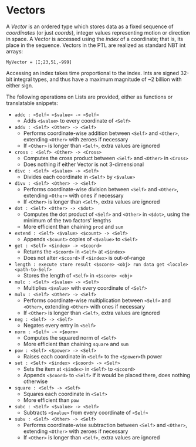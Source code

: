 # Vectors

A _Vector_ is an ordered type which stores data as a fixed sequence of _coordinates_ (or just _coords_), integer values representing motion or direction in space. A Vector is accessed using the _index_ of a coordinate; that is, its place in the sequence. Vectors in the PTL are realized as standard NBT int arrays:
```
MyVector = [I;23,51,-999]
```
Accessing an index takes time proportional to the index. Ints are signed 32-bit integral types, and thus have a maximum magnitude of ~2 billion with either sign.

The following operations on Lists are provided, either as functions or translatable snippets:
* `addc : <Self> <$value> -> <Self>`
  * Adds `<$value>` to every coordinate of `<Self>`
* `addv : <Self> <Other> -> <Self>`
  * Performs coordinate-wise addition between `<Self>` and `<Other>`, extending `<Other>` with zeroes if necessary
  * If `<Other>` is longer than `<Self>`, extra values are ignored
* `cross : <Self> <Other> -> <Cross>`
  * Computes the cross product between `<Self>` and `<Other>` in `<Cross>`
  * Does nothing if either Vector is not 3-dimensional
* `divc : <Self> <$value> -> <Self>`
  * Divides each coordinate in `<Self>` by `<$value>`
* `divv : <Self> <Other> -> <Self>`
  * Performs coordinate-wise division between `<Self>` and `<Other>`, extending `<Other>` with ones if necessary
  * If `<Other>` is longer than `<Self>`, extra values are ignored
* `dot : <Self> <Other> -> <$dot>`
  * Computes the dot product of `<Self>` and `<Other>` in `<$dot>`, using the minimum of the two factors' lengths
  * More efficient than chaining `prod` and `sum`
* `extend : <Self> <$value> <$count> -> <Self>`
  * Appends `<$count>` copies of `<$value>` to `<Self>`
* `get : <Self> <$index> -> <$coord>`
  * Returns the `<$coord>` in `<Self>` at `<$index>`
  * Does not alter `<$coord>` if `<$index>` is out-of-range
* `length : execute store result <$score> <obj> run data get <locale> <path-to-Self>`
  * Stores the length of `<Self>` in `<$score> <obj>`
* `mulc : <Self> <$value> -> <Self>`
  * Multiplies `<$value>` with every coordinate of `<Self>`
* `mulv : <Self> <Other> -> <Self>`
  * Performs coordinate-wise multiplication between `<Self>` and `<Other>`, extending `<Other>` with ones if necessary
  * If `<Other>` is longer than `<Self>`, extra values are ignored
* `neg : <Self> -> <Self>`
  * Negates every entry in `<Self>`
* `norm : <Self> -> <$norm>`
  * Computes the squared norm of `<Self>`
  * More efficient than chaining `square` and `sum`
* `pow : <Self> <$power> -> <Self>`
  * Raises each coordinate in `<Self>` to the `<$power>`th power
* `set : <Self> <$index> <$coord> -> <Self>`
  * Sets the item at `<$index>` in `<Self>` to `<$coord>`
  * Appends `<$coord>` to `<Self>` if it would be placed there, does nothing otherwise
* `square : <Self> -> <Self>`
  * Squares each coordinate in `<Self>`
  * More efficient than `pow`
* `subc : <Self> <$value> -> <Self>`
  * Subtracts `<$value>` from every coordinate of `<Self>`
* `subv : <Self> <Other> -> <Self>`
  * Performs coordinate-wise subtraction between `<Self>` and `<Other>`, extending `<Other>` with zeroes if necessary
  * If `<Other>` is longer than `<Self>`, extra values are ignored
